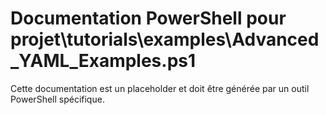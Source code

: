 # Documentation PowerShell pour projet\tutorials\examples\Advanced_YAML_Examples.ps1

Cette documentation est un placeholder et doit être générée par un outil PowerShell spécifique.
